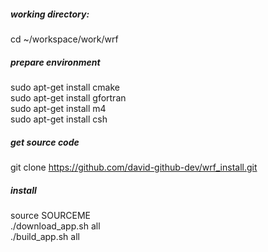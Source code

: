 ##### working directory: 
cd ~/workspace/work/wrf

##### prepare environment
sudo apt-get install cmake  
sudo apt-get install gfortran  
sudo apt-get install m4  
sudo apt-get install csh  

##### get source code
git clone https://github.com/david-github-dev/wrf_install.git

##### install
source SOURCEME  
./download_app.sh all  
./build_app.sh all  
